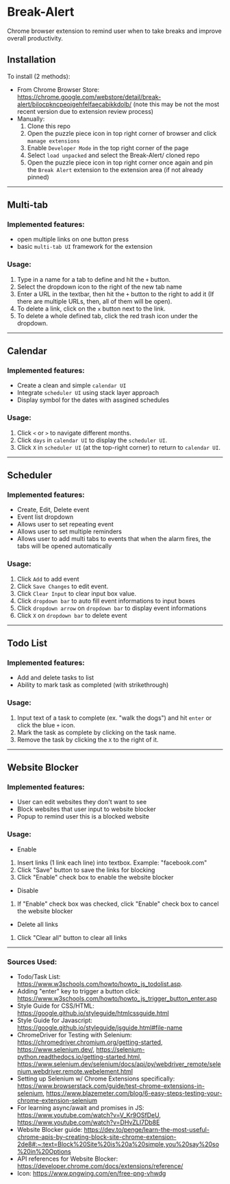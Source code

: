 # Break-Alert
Chrome browser extension to remind user when to take breaks and improve overall productivity.

##  Installation
To install (2 methods):
- From Chrome Browser Store: https://chrome.google.com/webstore/detail/break-alert/bilocpkncpeojgehfelfaecabikkdolb/ (note this may be not the most recent version due to extension review process)
- Manually: 
  1. Clone this repo
  2. Open the puzzle piece icon in top right corner of browser and click `manage extensions`
  3. Enable `Developer Mode` in the top right corner of the page
  4. Select `load unpacked` and select the Break-Alert/ cloned repo
  5. Open the puzzle piece icon in top right corner once again and pin the `Break Alert` extension to the extension area (if not already pinned)

---

##  Multi-tab
### Implemented features:
- open multiple links on one button press
- basic `multi-tab UI` framework for the extension

### Usage:
1. Type in a name for a tab to define and hit the `+` button.
2. Select the dropdown icon to the right of the new tab name
3. Enter a URL in the textbar, then hit the `+` button to the right to add it (If there are multiple URLs, then, all of them will be open).
4. To delete a link, click on the `x` button next to the link.
5. To delete a whole defined tab, click the red trash icon under the dropdown.

---

##  Calendar
### Implemented features:
- Create a clean and simple `calendar UI`
- Integrate `scheduler UI` using stack layer approach
- Display symbol for the dates with assgined schedules

### Usage:
1. Click `<` or `>` to navigate different months.
2. Click `days` in `calendar UI` to display the `scheduler UI`.
3. Click `X` in `scheduler UI` (at the top-right corner) to return to `calendar UI`.

---

##  Scheduler
### Implemented features:
- Create, Edit, Delete event 
- Event list dropdown
- Allows user to set repeating event
- Allows user to set multiple reminders
- Allows user to add multi tabs to events that when the alarm fires, the tabs will be opened automatically

### Usage:
1. Click `Add` to add event
2. Click `Save Changes` to edit event.
3. Click `Clear Input` to clear input box value.
4. Click `dropdown bar` to auto fill event informations to input boxes
5. Click `dropdown arrow` on `dropdown bar` to display event informations
6. Click `X` on `dropdown bar` to delete event

---

## Todo List
### Implemented features:
- Add and delete tasks to list
- Ability to mark task as completed (with strikethrough)

### Usage:
1. Input text of a task to complete (ex. "walk the dogs") and hit `enter` or click the blue `+` icon. 
2. Mark the task as complete by clicking on the task name.
3. Remove the task by clicking the `X` to the right of it.

---

##  Website Blocker
### Implemented features:
- User can edit websites they don't want to see
- Block websites that user input to website blocker
- Popup to remind user this is a blocked website

### Usage:
- Enable
1. Insert links (1 link each line) into textbox. Example: "facebook.com"
2. Click "Save" button to save the links for blocking
3. Click "Enable" check box to enable the website blocker
- Disable
1. If "Enable" check box was checked, click "Enable" check box to cancel the website blocker
- Delete all links
1. Click "Clear all" button to clear all links
---

### Sources Used:
* Todo/Task List: https://www.w3schools.com/howto/howto_js_todolist.asp.
* Adding "enter" key to trigger a button click: https://www.w3schools.com/howto/howto_js_trigger_button_enter.asp
* Style Guide for CSS/HTML: https://google.github.io/styleguide/htmlcssguide.html
* Style Guide for Javascript: https://google.github.io/styleguide/jsguide.html#file-name
* ChromeDriver for Testing with Selenium: https://chromedriver.chromium.org/getting-started, https://www.selenium.dev/, https://selenium-python.readthedocs.io/getting-started.html, https://www.selenium.dev/selenium/docs/api/py/webdriver_remote/selenium.webdriver.remote.webelement.html
* Setting up Selenium w/ Chrome Extensions specifically: https://www.browserstack.com/guide/test-chrome-extensions-in-selenium, https://www.blazemeter.com/blog/6-easy-steps-testing-your-chrome-extension-selenium
* For learning async/await and promises in JS: https://www.youtube.com/watch?v=V_Kr9OSfDeU, https://www.youtube.com/watch?v=DHvZLI7Db8E
* Website Blocker guide: https://dev.to/penge/learn-the-most-useful-chrome-apis-by-creating-block-site-chrome-extension-2de8#:~:text=Block%20Site%20is%20a%20simple,you%20say%20so%20in%20Options
* API references for Website Blocker: https://developer.chrome.com/docs/extensions/reference/
* Icon: https://www.pngwing.com/en/free-png-vhwdg
